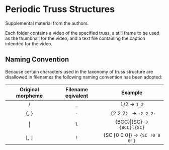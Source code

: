 Periodic Truss Structures
=========================

Supplemental material from the authors.

Each folder contains a video of the specified truss, a still frame to be used as the thumbnail for the video, and a text file containing the caption intended for the video.

Naming Convention
-----------------
Because certain characters used in the taxonomy of truss structure are disallowed in filenames the following naming convention has been adopted:

| Original morpheme  | Filename eqivalent | Example                                         |
|:------------------:|:------------------:|:-----------------------------------------------:|
| /                  | `_`                | 1/2 &rarr; `1_2`                                |
| &#12296;, &#12297; | `-`                | &#12296;2 2 2&#12297; &rarr; `-2 2 2-`          |
| &#124;             | `l`                | {BCC}&#124;{SC} &rarr; `{BCC}l{SC}`             |
| &lfloor;, &rfloor; | `!`                | {SC &lfloor;0 0 0&rfloor;} &rarr; `{SC !0 0 0!}`|